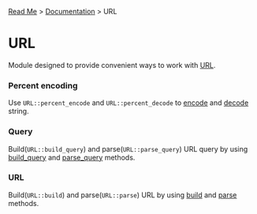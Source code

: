 [Read Me](README.md) > [Documentation](https://github.com/bohdaq/rust-web-server/tree/main/src/README.md)  > URL

# URL 

Module designed to provide convenient ways to work with [URL](https://en.wikipedia.org/wiki/URL).

### Percent encoding
Use `URL::percent_encode` and `URL::percent_decode` to [encode](https://github.com/bohdaq/rust-web-server/blob/18f0ec949fc744ee71a740f1098c8b2a5d0b50e8/src/url/example/mod.rs#L6) and [decode](https://github.com/bohdaq/rust-web-server/blob/18f0ec949fc744ee71a740f1098c8b2a5d0b50e8/src/url/example/mod.rs#L13) string.

### Query

Build(`URL::build_query`) and parse(`URL::parse_query`) URL query by using [build_query](https://github.com/bohdaq/rust-web-server/blob/18f0ec949fc744ee71a740f1098c8b2a5d0b50e8/src/url/example/mod.rs#L20) and [parse_query](https://github.com/bohdaq/rust-web-server/blob/18f0ec949fc744ee71a740f1098c8b2a5d0b50e8/src/url/example/mod.rs#L30) methods.

### URL

Build(`URL::build`) and parse(`URL::parse`) URL by using [build](https://github.com/bohdaq/rust-web-server/blob/18f0ec949fc744ee71a740f1098c8b2a5d0b50e8/src/url/example/mod.rs#L43) and [parse](https://github.com/bohdaq/rust-web-server/blob/18f0ec949fc744ee71a740f1098c8b2a5d0b50e8/src/url/example/mod.rs#L66) methods.




